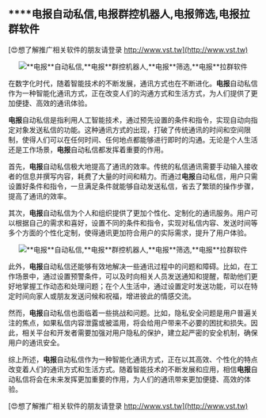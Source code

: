 ## ****电报**自动私信,**电报**群控机器人,**电报**筛选,**电报**拉群软件**

[😍想了解推广相关软件的朋友请登录 http://www.vst.tw](http://www.vst.tw)

 <center><img src="https://vst.tw/MP4/tuiguang/png/2.png" alt="**电报**自动私信,**电报**群控机器人,**电报**筛选,**电报**拉群软件"></center>

在数字化时代，随着智能技术的不断发展，通讯方式也在不断进化。**电报**自动私信作为一种智能化通讯方式，正在改变人们的沟通方式和生活方式，为人们提供了更加便捷、高效的通讯体验。

**电报**自动私信是指利用人工智能技术，通过预先设置的条件和指令，实现自动向指定对象发送私信的功能。这种通讯方式的出现，打破了传统通讯的时间和空间限制，使得人们可以在任何时间、任何地点都能够进行即时的沟通。无论是个人生活还是工作场景，**电报**自动私信都发挥着重要的作用。

首先，**电报**自动私信极大地提高了通讯的效率。传统的私信通讯需要手动输入接收者的信息并撰写内容，耗费了大量的时间和精力。而通过**电报**自动私信，用户只需设置好条件和指令，一旦满足条件就能够自动发送私信，省去了繁琐的操作步骤，提高了通讯的效率。

其次，**电报**自动私信为个人和组织提供了更加个性化、定制化的通讯服务。用户可以根据自己的需求和喜好，设置不同的条件和指令，实现对私信内容、发送时间等多个方面的个性化定制，使得通讯更加符合用户的实际需求，提升了用户体验。

 <center><img src="https://vst.tw/MP4/tuiguang/png/5.png" alt="**电报**自动私信,**电报**群控机器人,**电报**筛选,**电报**拉群软件"></center>

此外，**电报**自动私信还能够有效地解决一些通讯过程中的问题和障碍。比如，在工作场景中，通过设置预警条件，可以及时向相关人员发送通知和提醒，帮助他们更好地掌握工作动态和处理问题；在个人生活中，通过设置定时发送功能，可以在特定时间向家人或朋友发送问候和祝福，增进彼此的情感交流。

然而，**电报**自动私信也面临着一些挑战和问题。比如，隐私安全问题是用户普遍关注的焦点，如果私信内容泄露或被滥用，将会给用户带来不必要的困扰和损失。因此，相关平台和开发者需要加强对用户隐私的保护，建立起严密的安全机制，确保用户的通讯安全。

综上所述，**电报**自动私信作为一种智能化通讯方式，正在以其高效、个性化的特点改变着人们的通讯方式和生活方式。随着智能技术的不断发展和应用，相信**电报**自动私信将会在未来发挥更加重要的作用，为人们的通讯带来更加便捷、高效的体验。

[😍想了解推广相关软件的朋友请登录 http://www.vst.tw](http://www.vst.tw)



